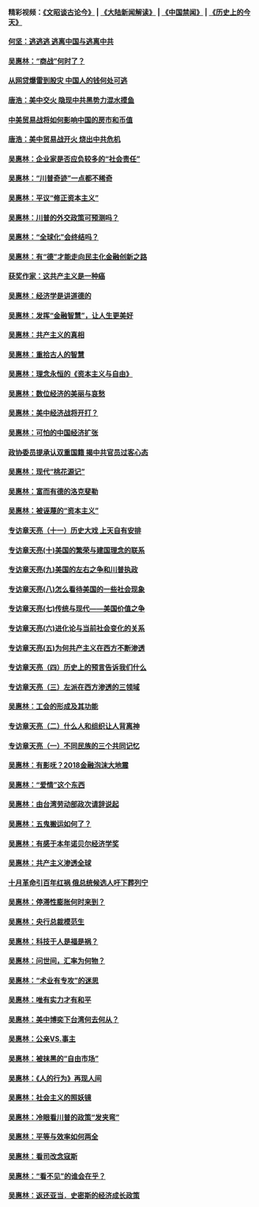 #### 精彩视频：[《文昭谈古论今》](https://github.com/gfw-breaker/wenzhao/blob/master/README.md?t=11172131) | [《大陆新闻解读》](https://github.com/gfw-breaker/ntdtv-comedy/blob/master/README.md?t=11172131) | [《中国禁闻》](https://github.com/gfw-breaker/ntdtv-news/blob/master/README.md?t=11172131) | [《历史上的今天》](https://github.com/gfw-breaker/today-in-history/blob/master/README.md?t=11172131) 

#### [何坚：逃逃逃 逃离中国与逃离中共](../pages/nsc423/n10592891.md?t=11172131) 

#### [吴惠林：“商战”何时了？](../pages/nsc423/n10573558.md?t=11172131) 

#### [从网贷爆雷到股灾 中国人的钱何处可逃](../pages/nsc423/n10572800.md?t=11172131) 

#### [唐浩：美中交火 隐现中共黑势力混水摸鱼](../pages/nsc423/n10544040.md?t=11172131) 

#### [中美贸易战将如何影响中国的房市和币值](../pages/nsc423/n10543697.md?t=11172131) 

#### [唐浩：美中贸易战开火 烧出中共危机](../pages/nsc423/n10540126.md?t=11172131) 

#### [吴惠林：企业家是否应负较多的“社会责任”](../pages/nsc423/n10535022.md?t=11172131) 

#### [吴惠林：“川普奇迹”一点都不稀奇](../pages/nsc423/n10512808.md?t=11172131) 

#### [吴惠林：平议“修正资本主义”](../pages/nsc423/n10495724.md?t=11172131) 

#### [吴惠林：川普的外交政策可预测吗？](../pages/nsc423/n10462387.md?t=11172131) 

#### [吴惠林：“全球化”会终结吗？](../pages/nsc423/n10452838.md?t=11172131) 

#### [吴惠林：有“德”才能走向民主化金融创新之路](../pages/nsc423/n10432292.md?t=11172131) 

#### [获奖作家：这共产主义是一种癌](../pages/nsc423/n10431541.md?t=11172131) 

#### [吴惠林：经济学是讲道德的](../pages/nsc423/n10398014.md?t=11172131) 

#### [吴惠林：发挥“金融智慧”，让人生更美好](../pages/nsc423/n10375019.md?t=11172131) 

#### [吴惠林：共产主义的真相](../pages/nsc423/n10351394.md?t=11172131) 

#### [吴惠林：重拾古人的智慧](../pages/nsc423/n10337691.md?t=11172131) 

#### [吴惠林：理念永恒的《资本主义与自由》](../pages/nsc423/n10316274.md?t=11172131) 

#### [吴惠林：数位经济的美丽与哀愁](../pages/nsc423/n10292946.md?t=11172131) 

#### [吴惠林：美中经济战将开打？](../pages/nsc423/n10258825.md?t=11172131) 

#### [吴惠林：可怕的中国经济扩张](../pages/nsc423/n10219147.md?t=11172131) 

#### [政协委员提承认双重国籍 揭中共官员过客心态](../pages/nsc423/n10208809.md?t=11172131) 

#### [吴惠林：现代“桃花源记”](../pages/nsc423/n10185234.md?t=11172131) 

#### [吴惠林：富而有德的洛克斐勒](../pages/nsc423/n10142264.md?t=11172131) 

#### [吴惠林：被诬蔑的“资本主义”](../pages/nsc423/n10124816.md?t=11172131) 

#### [专访章天亮（十一）历史大戏 上天自有安排](../pages/nsc423/n10094905.md?t=11172131) 

#### [专访章天亮(十)美国的繁荣与建国理念的联系](../pages/nsc423/n10094899.md?t=11172131) 

#### [专访章天亮(九)美国的左右之争和川普执政](../pages/nsc423/n10094889.md?t=11172131) 

#### [专访章天亮(八)怎么看待美国的一些社会现象](../pages/nsc423/n10094857.md?t=11172131) 

#### [专访章天亮(七)传统与现代——美国价值之争](../pages/nsc423/n10093140.md?t=11172131) 

#### [专访章天亮(六)进化论与当前社会变化的关系](../pages/nsc423/n10092036.md?t=11172131) 

#### [专访章天亮(五)为何共产主义在西方不断渗透](../pages/nsc423/n10083620.md?t=11172131) 

#### [专访章天亮（四）历史上的预言告诉我们什么](../pages/nsc423/n10083606.md?t=11172131) 

#### [专访章天亮（三）左派在西方渗透的三领域](../pages/nsc423/n10081115.md?t=11172131) 

#### [吴惠林：工会的形成及其功能](../pages/nsc423/n10080633.md?t=11172131) 

#### [专访章天亮（二）什么人和组织让人背离神](../pages/nsc423/n10076637.md?t=11172131) 

#### [专访章天亮（一）不同民族的三个共同记忆](../pages/nsc423/n10074188.md?t=11172131) 

#### [吴惠林：有影呒？2018金融泡沫大地震](../pages/nsc423/n10040534.md?t=11172131) 

#### [吴惠林：“爱情”这个东西](../pages/nsc423/n10019423.md?t=11172131) 

#### [吴惠林：由台湾劳动部政次请辞说起](../pages/nsc423/n9979679.md?t=11172131) 

#### [吴惠林：五鬼搬运如何了？](../pages/nsc423/n9925338.md?t=11172131) 

#### [吴惠林：有感于本年诺贝尔经济学奖](../pages/nsc423/n9871883.md?t=11172131) 

#### [吴惠林：共产主义渗透全球](../pages/nsc423/n9812748.md?t=11172131) 

#### [十月革命引百年红祸 俄总统候选人吁下葬列宁](../pages/nsc423/n9810182.md?t=11172131) 

#### [吴惠林：停滞性膨胀何时来到？](../pages/nsc423/n9764136.md?t=11172131) 

#### [吴惠林：央行总裁模范生](../pages/nsc423/n9728134.md?t=11172131) 

#### [吴惠林：科技于人是福是祸？](../pages/nsc423/n9672982.md?t=11172131) 

#### [吴惠林：问世间，汇率为何物？](../pages/nsc423/n9621788.md?t=11172131) 

#### [吴惠林：“术业有专攻”的迷思](../pages/nsc423/n9580363.md?t=11172131) 

#### [吴惠林：唯有实力才有和平](../pages/nsc423/n9529599.md?t=11172131) 

#### [吴惠林：美中博奕下台湾何去何从？](../pages/nsc423/n9483598.md?t=11172131) 

#### [吴惠林：公亲VS.事主](../pages/nsc423/n9425637.md?t=11172131) 

#### [吴惠林：被抹黑的“自由市场”](../pages/nsc423/n9351545.md?t=11172131) 

#### [吴惠林：《人的行为》再现人间](../pages/nsc423/n9296339.md?t=11172131) 

#### [吴惠林：社会主义的照妖镜](../pages/nsc423/n9243460.md?t=11172131) 

#### [吴惠林：冷眼看川普的政策“发夹弯”](../pages/nsc423/n9120684.md?t=11172131) 

#### [吴惠林：平等与效率如何两全](../pages/nsc423/n9075430.md?t=11172131) 

#### [吴惠林：看司改念寇斯](../pages/nsc423/n9024915.md?t=11172131) 

#### [吴惠林：“看不见”的谁会在乎？](../pages/nsc423/n8977488.md?t=11172131) 

#### [吴惠林：返还亚当．史密斯的经济成长政策](../pages/nsc423/n8931896.md?t=11172131) 

